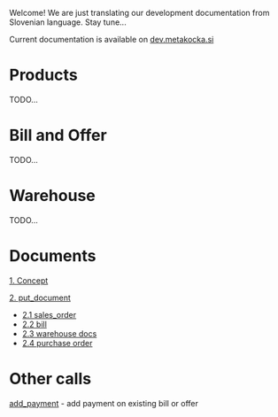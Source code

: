Welcome!
We are just translating our development documentation from Slovenian language. Stay tune...

Current documentation is available on [dev.metakocka.si](http://dev.metakocka.si/eshop/index.html)

# Products
TODO...
# Bill and Offer
TODO...
# Warehouse
TODO...
# Documents
[1. Concept](documents_concept.md)

[2. put_document](documents_put_document.md)
* [2.1 sales_order](documents_put_document.md#21-sales_order)
* [2.2 bill](documents_put_document.md#22-bill)
* [2.3 warehouse docs](documents_put_document_whdocs.md)
* [2.4 purchase order](documents_put_document_purchase_order.md)

# Other calls
[add_payment](add_payment.md)  - add payment on existing bill or offer